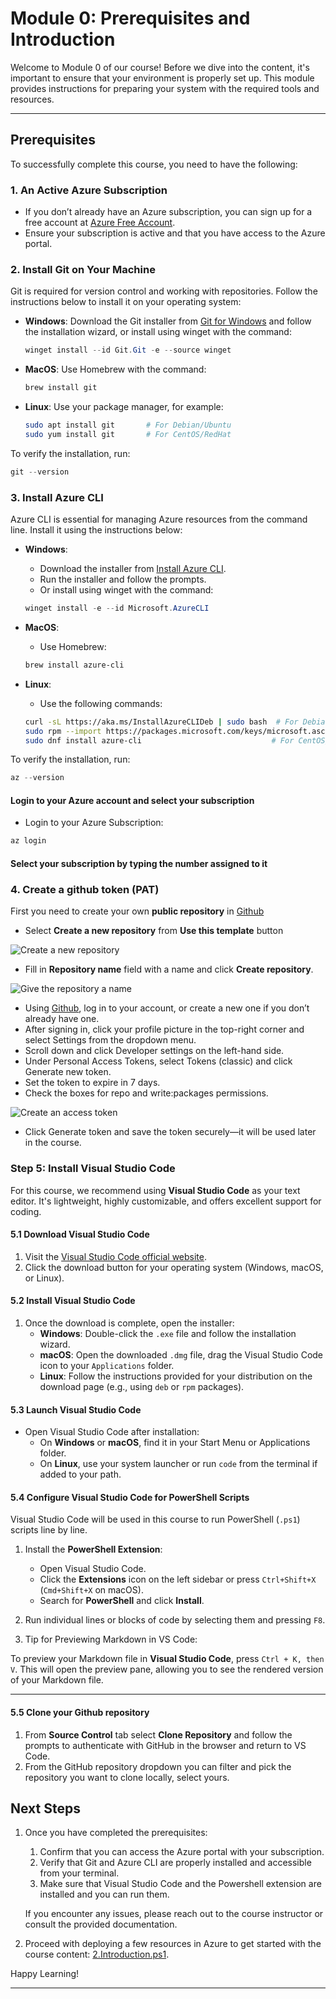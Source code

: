 # Module 0: Prerequisites and Introduction

Welcome to Module 0 of our course! Before we dive into the content, it's important to ensure that your environment is properly set up. This module provides instructions for preparing your system with the required tools and resources.

---

## Prerequisites

To successfully complete this course, you need to have the following:

### 1. An Active Azure Subscription

- If you don’t already have an Azure subscription, you can sign up for a free account at [Azure Free Account](https://azure.microsoft.com/free).
- Ensure your subscription is active and that you have access to the Azure portal.

### 2. Install Git on Your Machine

Git is required for version control and working with repositories. Follow the instructions below to install it on your operating system:

- **Windows**: Download the Git installer from [Git for Windows](https://git-scm.com/download/win) and follow the installation wizard, or install using winget with the command:

  ```powershell
  winget install --id Git.Git -e --source winget
  ```

- **MacOS**: Use Homebrew with the command:

  ```bash
  brew install git
  ```

- **Linux**: Use your package manager, for example:

  ```bash
  sudo apt install git       # For Debian/Ubuntu
  sudo yum install git       # For CentOS/RedHat
  ```

To verify the installation, run:

  ```powershell
  git --version
  ```

### 3. Install Azure CLI

Azure CLI is essential for managing Azure resources from the command line. Install it using the instructions below:

- **Windows**:
  - Download the installer from [Install Azure CLI](https://learn.microsoft.com/en-us/cli/azure/install-azure-cli-windows?tabs=azure-cli).
  - Run the installer and follow the prompts.
  - Or install using winget with the command:

  ```powershell
  winget install -e --id Microsoft.AzureCLI
  ```

- **MacOS**:
  - Use Homebrew:

  ```bash
  brew install azure-cli
  ```

- **Linux**:
  - Use the following commands:

  ```bash
  curl -sL https://aka.ms/InstallAzureCLIDeb | sudo bash  # For Debian/Ubuntu
  sudo rpm --import https://packages.microsoft.com/keys/microsoft.asc
  sudo dnf install azure-cli                             # For CentOS/RedHat
  ```

To verify the installation, run:

```powershell
az --version
```

#### Login to your Azure account and select your subscription

- Login to your Azure Subscription:

```powershell
az login
```

#### Select your subscription by typing the number assigned to it

### 4. Create a github token (PAT)

First you need to create your own **public repository** in [Github](https://github.com/{Owner}/{Repo})

- Select **Create a new repository** from **Use this template** button

![Create a new repository](../module-1-azure-architecture-introduction/images/image6.png)

- Fill in **Repository name** field with a name and click **Create repository**.

![Give the repository a name](../module-1-azure-architecture-introduction/images/image8.png)

- Using [Github](https://github.com/), log in to your account, or create a new one if you don’t already have one.
- After signing in, click your profile picture in the top-right corner and select Settings from the dropdown menu.
- Scroll down and click Developer settings on the left-hand side.
- Under Personal Access Tokens, select Tokens (classic) and click Generate new token.
- Set the token to expire in 7 days.
- Check the boxes for repo and write:packages permissions.

![Create an access token](../module-1-azure-architecture-introduction/images/image5.png)

- Click Generate token and save the token securely—it will be used later in the course.

### Step 5: Install Visual Studio Code

For this course, we recommend using **Visual Studio Code** as your text editor. It's lightweight, highly customizable, and offers excellent support for coding.

#### 5.1 Download Visual Studio Code

1. Visit the [Visual Studio Code official website](https://code.visualstudio.com/).
2. Click the download button for your operating system (Windows, macOS, or Linux).

#### 5.2 Install Visual Studio Code

1. Once the download is complete, open the installer:
   - **Windows**: Double-click the `.exe` file and follow the installation wizard.
   - **macOS**: Open the downloaded `.dmg` file, drag the Visual Studio Code icon to your `Applications` folder.
   - **Linux**: Follow the instructions provided for your distribution on the download page (e.g., using `deb` or `rpm` packages).

#### 5.3 Launch Visual Studio Code

- Open Visual Studio Code after installation:
  - On **Windows** or **macOS**, find it in your Start Menu or Applications folder.
  - On **Linux**, use your system launcher or run `code` from the terminal if added to your path.

#### 5.4 Configure Visual Studio Code for PowerShell Scripts

Visual Studio Code will be used in this course to run PowerShell (`.ps1`) scripts line by line.

1. Install the **PowerShell Extension**:
   - Open Visual Studio Code.
   - Click the **Extensions** icon on the left sidebar or press `Ctrl+Shift+X` (`Cmd+Shift+X` on macOS).
   - Search for **PowerShell** and click **Install**.

2. Run individual lines or blocks of code by selecting them and pressing `F8`.

3. Tip for Previewing Markdown in VS Code:

To preview your Markdown file in **Visual Studio Code**, press `Ctrl + K, then V`. This will open the preview pane, allowing you to see the rendered version of your Markdown file.

---

#### 5.5 Clone your Github repository

1. From **Source Control** tab select **Clone Repository** and follow the prompts to authenticate with GitHub in the browser and return to VS Code.
2. From the GitHub repository dropdown you can filter and pick the repository you want to clone locally, select yours.

## Next Steps

1. Once you have completed the prerequisites:

   1. Confirm that you can access the Azure portal with your subscription.
   2. Verify that Git and Azure CLI are properly installed and accessible from your terminal.
   3. Make sure that Visual Studio Code and the Powershell extension are installed and you can run them.

   If you encounter any issues, please reach out to the course instructor or consult the provided documentation.

2. Proceed with deploying a few resources in Azure to get started with the course content: [2.Introduction.ps1](./2.Introduction.ps1).

Happy Learning!

---
